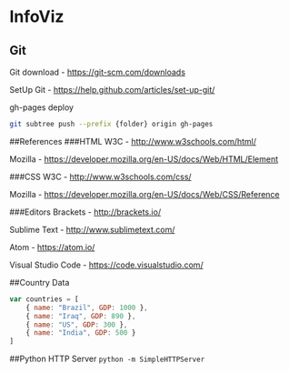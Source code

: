 # InfoViz
## Git
Git download - https://git-scm.com/downloads

SetUp Git - https://help.github.com/articles/set-up-git/

gh-pages deploy 
```sh
git subtree push --prefix {folder} origin gh-pages
```
##References
###HTML
W3C - http://www.w3schools.com/html/

Mozilla - https://developer.mozilla.org/en-US/docs/Web/HTML/Element

###CSS
W3C - http://www.w3schools.com/css/

Mozilla - https://developer.mozilla.org/en-US/docs/Web/CSS/Reference

###Editors
Brackets - http://brackets.io/

Sublime Text - http://www.sublimetext.com/

Atom - https://atom.io/

Visual Studio Code - https://code.visualstudio.com/

##Country Data
```javascript
var countries = [
    { name: "Brazil", GDP: 1000 },
    { name: "Iraq", GDP: 890 },
    { name: "US", GDP: 300 },
    { name: "India", GDP: 500 }
]
```

##Python HTTP Server
```python -m SimpleHTTPServer```
